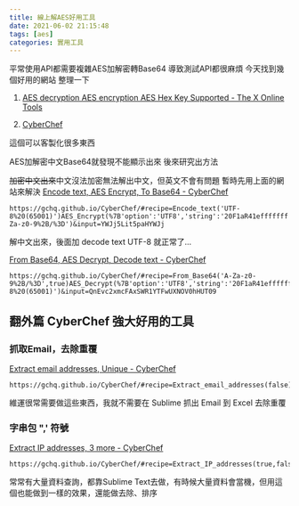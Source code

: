 ```yaml
---
title: 線上解AES好用工具
date: 2021-06-02 21:15:48
tags: [aes]
categories: 實用工具
---
```


平常使用API都需要複雜AES加解密轉Base64
導致測試API都很麻煩
今天找到幾個好用的網站
整理一下

<!--more-->


1. [AES decryption AES encryption AES Hex Key Supported - The X Online Tools](https://the-x.cn/en-us/cryptography/Aes.aspx)


2. [CyberChef](https://gchq.github.io/CyberChef/)

這個可以客製化很多東西

AES加解密中文Base64就發現不能顯示出來
後來研究出方法

~~加密中文出來~~中文沒法加密無法解出中文，但英文不會有問題
暫時先用上面的網站來解決
[Encode text, AES Encrypt, To Base64 - CyberChef](https://pse.is/3heuwe)
```
https://gchq.github.io/CyberChef/#recipe=Encode_text('UTF-8%20(65001)')AES_Encrypt(%7B'option':'UTF8','string':'20F1aR41efffffff'%7D,%7B'option':'UTF8','string':'20F1aR41efffffff'%7D,'CBC','Raw','Raw',%7B'option':'Hex','string':''%7D)To_Base64('A-Za-z0-9%2B/%3D')&input=YWJj5Lit5paHYWJj
```

解中文出來，後面加 decode text UTF-8 就正常了...


[From Base64, AES Decrypt, Decode text - CyberChef](https://pse.is/3h5dpr)

```
https://gchq.github.io/CyberChef/#recipe=From_Base64('A-Za-z0-9%2B/%3D',true)AES_Decrypt(%7B'option':'UTF8','string':'20F1aR41efffffff'%7D,%7B'option':'UTF8','string':'20F1aR41efffffff'%7D,'CBC','Raw','Raw',%7B'option':'Hex','string':''%7D,%7B'option':'Hex','string':''%7D)Decode_text('UTF-8%20(65001)')&input=QnEvc2xmcFAxSWR1YTFwUXNOV0hHUT09
```
## 翻外篇   CyberChef  強大好用的工具

### 抓取Email，去除重覆

[Extract email addresses, Unique - CyberChef](https://pse.is/3hn2a2)

```
https://gchq.github.io/CyberChef/#recipe=Extract_email_addresses(false)Unique('Line%20feed')&input=ZmZmZkBmZmYuY29tCmRkZGRAZmZmLmNvbSwgeHh4eEBmZmZmLmNvbQpmZmZmQGZmZi5jb20KZmZmZkBmZmYuY29t
```

維運很常需要做這些東西，我就不需要在 Sublime 抓出 Email 到 Excel 去除重覆

### 字串包 ",' 符號


<a href="https://gchq.github.io/CyberChef/#recipe=Extract_IP_addresses(true,false,false,false/disabled)Unique('Line%20feed')Find_/_Replace(%7B'option':'Regex','string':'(.%2B)'%7D,'%5C'$1%5C',',true,false,true,false)Sort('Line%20feed',false,'Alphabetical%20(case%20sensitive)')">Extract IP addresses, 3 more - CyberChef</a>

```
https://gchq.github.io/CyberChef/#recipe=Extract_IP_addresses(true,false,false,false/disabled)Unique('Line%20feed')Find_/_Replace(%7B'option':'Regex','string':'(.%2B)'%7D,'%5C'$1%5C',',true,false,true,false)Sort('Line%20feed',false,'Alphabetical%20(case%20sensitive)')
```

常常有大量資料查詢，都靠Sublime Text去做，有時候大量資料會當機，但用這個也能做到一樣的效果，還能做去除、排序

